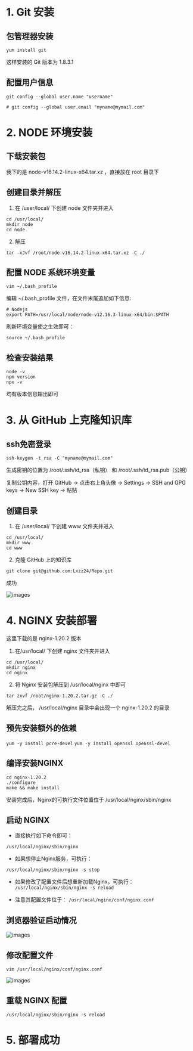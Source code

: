 # 

# 1. Git 安装

## 包管理器安装

`yum install git`

这样安装的 Git 版本为 1.8.3.1

## 配置用户信息

`git config --global user.name "username"`

`# git config --global user.email "myname@mymail.com"`


# 2. NODE 环境安装

## 下载安装包 

我下的是 node-v16.14.2-linux-x64.tar.xz ，直接放在 root 目录下

## 创建目录并解压

1. 在 /user/local/ 下创建 node 文件夹并进入

```
cd /usr/local/
mkdir node
cd node
```

2. 解压

`tar -xJvf /root/node-v16.14.2-linux-x64.tar.xz -C ./`

## 配置 NODE 系统环境变量

`vim ~/.bash_profile`

编辑 ~/.bash_profile ⽂件，在⽂件末尾追加如下信息:

```
# Nodejs
export PATH=/usr/local/node/node-v12.16.3-linux-x64/bin:$PATH
```

刷新环境变量使之生效即可：

`source ~/.bash_profile`

## 检查安装结果

```
node -v
npm version
npx -v
```

均有版本信息输出即可

# 3. 从 GitHub 上克隆知识库

## ssh免密登录

`ssh-keygen -t rsa -C "myname@mymail.com"`

生成密钥的位置为 /root/.ssh/id_rsa（私钥） 和 /root/.ssh/id_rsa.pub（公钥）

复制公钥内容，打开 GitHub -> 点击右上角头像 -> Settings -> SSH and GPG keys -> New SSH key -> 粘贴

## 创建目录

1. 在 /user/local/ 下创建 www 文件夹并进入

```
cd /usr/local/
mkdir www
cd www
```

2. 克隆 GitHub 上的知识库

`git clone git@github.com:Lxzz24/Repo.git`

成功

![images](https://cdn.jsdelivr.net/gh/Lxzz24/IMG/repo/Server001.png)

# 4. NGINX 安装部署

这里下载的是 nginx-1.20.2 版本

1. 在/usr/local/ 下创建 nginx ⽂件夹并进⼊

```
cd /usr/local/
mkdir nginx
cd nginx
```


2. 将 Nginx 安装包解压到 /usr/local/nginx 中即可

`tar zxvf /root/nginx-1.20.2.tar.gz -C ./`

解压完之后， /usr/local/nginx ⽬录中会出现⼀个 nginx-1.20.2 的⽬录

## 预先安装额外的依赖
`yum -y install pcre-devel`
`yum -y install openssl openssl-devel`

## 编译安装NGINX

```
cd nginx-1.20.2
./configure
make && make install
```

安装完成后，Nginx的可执⾏⽂件位置位于 /usr/local/nginx/sbin/nginx

## 启动 NGINX

- 直接执⾏如下命令即可：

`/usr/local/nginx/sbin/nginx`

- 如果想停⽌Nginx服务，可执⾏：

`/usr/local/nginx/sbin/nginx -s stop`

- 如果修改了配置⽂件后想重新加载Nginx，可执⾏：
`/usr/local/nginx/sbin/nginx -s reload`

- 注意其配置⽂件位于：
`/usr/local/nginx/conf/nginx.conf`

## 浏览器验证启动情况

![images](https://cdn.jsdelivr.net/gh/Lxzz24/IMG/repo/Server002.png)

## 修改配置文件

`vim /usr/local/nginx/conf/nginx.conf`


![images](https://cdn.jsdelivr.net/gh/Lxzz24/IMG/repo/Server003.png)


## 重载 NGINX 配置
`/usr/local/nginx/sbin/nginx -s reload`

# 5. 部署成功


